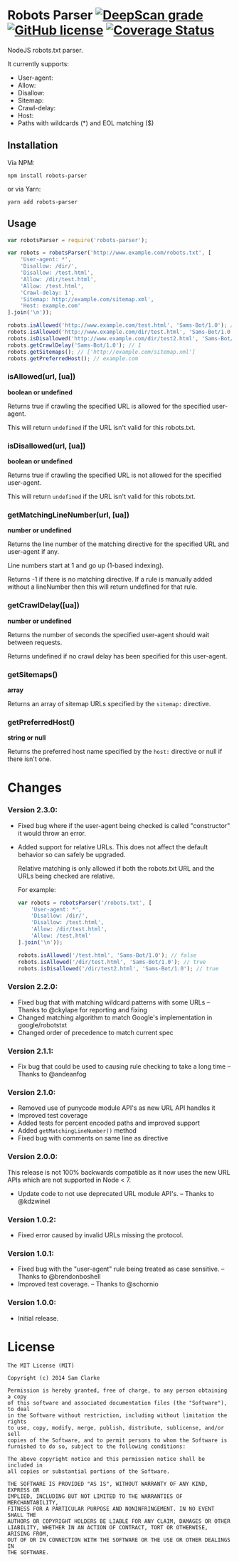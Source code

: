 # Robots Parser [![DeepScan grade](https://deepscan.io/api/teams/457/projects/16277/branches/344939/badge/grade.svg)](https://deepscan.io/dashboard#view=project&tid=457&pid=16277&bid=344939) [![GitHub license](https://img.shields.io/github/license/samclarke/robots-parser.svg)](https://github.com/samclarke/robots-parser/blob/master/license.md) [![Coverage Status](https://coveralls.io/repos/github/samclarke/robots-parser/badge.svg?branch=master)](https://coveralls.io/github/samclarke/robots-parser?branch=master)

NodeJS robots.txt parser.

It currently supports:

  * User-agent:
  * Allow:
  * Disallow:
  * Sitemap:
  * Crawl-delay:
  * Host:
  * Paths with wildcards (*) and EOL matching ($)

## Installation

Via NPM:

    npm install robots-parser

or via Yarn:

    yarn add robots-parser

## Usage

```js
var robotsParser = require('robots-parser');

var robots = robotsParser('http://www.example.com/robots.txt', [
	'User-agent: *',
	'Disallow: /dir/',
	'Disallow: /test.html',
	'Allow: /dir/test.html',
	'Allow: /test.html',
	'Crawl-delay: 1',
	'Sitemap: http://example.com/sitemap.xml',
	'Host: example.com'
].join('\n'));

robots.isAllowed('http://www.example.com/test.html', 'Sams-Bot/1.0'); // false
robots.isAllowed('http://www.example.com/dir/test.html', 'Sams-Bot/1.0'); // true
robots.isDisallowed('http://www.example.com/dir/test2.html', 'Sams-Bot/1.0'); // true
robots.getCrawlDelay('Sams-Bot/1.0'); // 1
robots.getSitemaps(); // ['http://example.com/sitemap.xml']
robots.getPreferredHost(); // example.com
```


### isAllowed(url, [ua])
**boolean or undefined**

Returns true if crawling the specified URL is allowed for the specified user-agent.

This will return `undefined` if the URL isn't valid for this robots.txt.


### isDisallowed(url, [ua])
**boolean or undefined**

Returns true if crawling the specified URL is not allowed for the specified user-agent.

This will return `undefined` if the URL isn't valid for this robots.txt.


### getMatchingLineNumber(url, [ua])
**number or undefined**

Returns the line number of the matching directive for the specified URL and user-agent if any.

Line numbers start at 1 and go up (1-based indexing).

Returns -1 if there is no matching directive. If a rule is manually added without a lineNumber then this will return undefined for that rule.


### getCrawlDelay([ua])
**number or undefined**

Returns the number of seconds the specified user-agent should wait between requests.

Returns undefined if no crawl delay has been specified for this user-agent.


### getSitemaps()
**array**

Returns an array of sitemap URLs specified by the `sitemap:` directive.


### getPreferredHost()
**string or null**

Returns the preferred host name specified by the `host:` directive or null if there isn't one.


# Changes

### Version 2.3.0:

 * Fixed bug where if the user-agent being checked is called "constructor" it would throw an error.
 * Added support for relative URLs. This does not affect the default behavior so can safely be upgraded.
 
   Relative matching is only allowed if both the robots.txt URL and the URLs being checked are relative.

   For example:
   ```js
   var robots = robotsParser('/robots.txt', [
       'User-agent: *',
       'Disallow: /dir/',
       'Disallow: /test.html',
       'Allow: /dir/test.html',
       'Allow: /test.html'
   ].join('\n'));

   robots.isAllowed('/test.html', 'Sams-Bot/1.0'); // false
   robots.isAllowed('/dir/test.html', 'Sams-Bot/1.0'); // true
   robots.isDisallowed('/dir/test2.html', 'Sams-Bot/1.0'); // true
   ```


### Version 2.2.0:

 * Fixed bug that with matching wildcard patterns with some URLs
   &ndash; Thanks to @ckylape for reporting and fixing
 * Changed matching algorithm to match Google's implementation in google/robotstxt
 * Changed order of precedence to match current spec

### Version 2.1.1:

 * Fix bug that could be used to causing rule checking to take a long time
   &ndash; Thanks to @andeanfog

### Version 2.1.0:

 * Removed use of punycode module API's as new URL API handles it
 * Improved test coverage
 * Added tests for percent encoded paths and improved support
 * Added `getMatchingLineNumber()` method
 * Fixed bug with comments on same line as directive

### Version 2.0.0:

This release is not 100% backwards compatible as it now uses the new URL APIs which are not supported in Node < 7.

 * Update code to not use deprecated URL module API's.
   &ndash; Thanks to @kdzwinel

### Version 1.0.2:

 * Fixed error caused by invalid URLs missing the protocol.

### Version 1.0.1:

 * Fixed bug with the "user-agent" rule being treated as case sensitive.
   &ndash; Thanks to @brendonboshell
 * Improved test coverage.
   &ndash; Thanks to @schornio

### Version 1.0.0:

 * Initial release.


# License

	The MIT License (MIT)

	Copyright (c) 2014 Sam Clarke

	Permission is hereby granted, free of charge, to any person obtaining a copy
	of this software and associated documentation files (the "Software"), to deal
	in the Software without restriction, including without limitation the rights
	to use, copy, modify, merge, publish, distribute, sublicense, and/or sell
	copies of the Software, and to permit persons to whom the Software is
	furnished to do so, subject to the following conditions:

	The above copyright notice and this permission notice shall be included in
	all copies or substantial portions of the Software.

	THE SOFTWARE IS PROVIDED "AS IS", WITHOUT WARRANTY OF ANY KIND, EXPRESS OR
	IMPLIED, INCLUDING BUT NOT LIMITED TO THE WARRANTIES OF MERCHANTABILITY,
	FITNESS FOR A PARTICULAR PURPOSE AND NONINFRINGEMENT. IN NO EVENT SHALL THE
	AUTHORS OR COPYRIGHT HOLDERS BE LIABLE FOR ANY CLAIM, DAMAGES OR OTHER
	LIABILITY, WHETHER IN AN ACTION OF CONTRACT, TORT OR OTHERWISE, ARISING FROM,
	OUT OF OR IN CONNECTION WITH THE SOFTWARE OR THE USE OR OTHER DEALINGS IN
	THE SOFTWARE.

